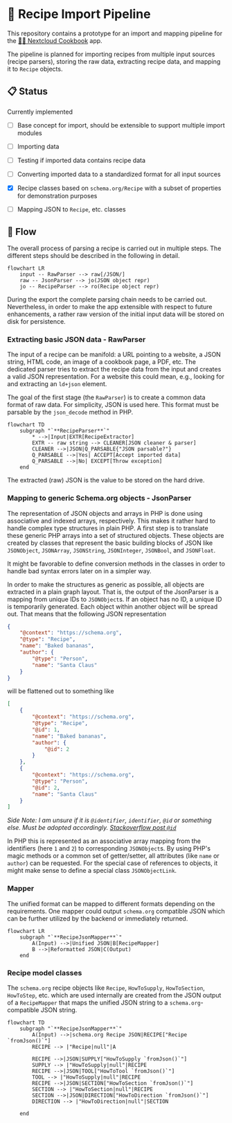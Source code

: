 # 🚰 Recipe Import Pipeline

This repository contains a prototype for an import and mapping pipeline for the [🧑‍🍳 Nextcloud Cookbook](https://github.com/nextcloud/cookbook/) app.

The pipeline is planned for importing recipes from multiple input sources (recipe parsers), storing the raw data, extracting recipe data, and mapping it to `Recipe` objects.

## 📋 Status

Currently implemented

- [ ] Base concept for import, should be extensible to support multiple import modules
- [ ] Importing data
- [ ] Testing if imported data contains recipe data
- [ ] Converting imported data to a standardized format for all input sources
- [x] Recipe classes based on `schema.org/Recipe` with a subset of properties for demonstration purposes
- [ ] Mapping JSON to `Recipe`, etc. classes


## 🔀 Flow

The overall process of parsing a recipe is carried out in multiple steps.
The different steps should be described in the following in detail.

```mermaid
flowchart LR
    input -- RawParser --> raw[/JSON/]
    raw -- JsonParser --> jo(JSON object repr)
    jo -- RecipeParser --> ro(Recipe object repr)
```

During the export the complete parsing chain needs to be carried out.
Nevertheless, in order to make the app extensible with respect to future enhancements, a rather raw version of the initial input data will be stored on disk for persistence.

### Extracting basic JSON data - RawParser

The input of a recipe can be manifold: a URL pointing to a website, a JSON string, HTML code, an image of a cookbook page, a PDF, etc.
The dedicated parser tries to extract the recipe data from the input and creates a valid JSON representation.
For a website this could mean, e.g., looking for and extracting an `ld+json` element.

The goal of the first stage (the `RawParser`) is to create a common data format of raw data.
For simplicity, JSON is used here.
This format must be parsable by the `json_decode` method in PHP.

```mermaid
flowchart TD
    subgraph "`**RecipeParser**`"
        * -->|Input|EXTR[RecipeExtractor]
        EXTR -- raw string --> CLEANER[JSON cleaner & parser]
        CLEANER -->|JSON|Q_PARSABLE{"JSON parsable?"}
        Q_PARSABLE -->|Yes| ACCEPT[Accept imported data]
        Q_PARSABLE -->|No| EXCEPT[Throw exception]
    end
```

The extracted (raw) JSON is the value to be stored on the hard drive.

### Mapping to generic Schema.org objects - JsonParser

The representation of JSON objects and arrays in PHP is done using associative and indexed arrays, respectively.
This makes it rather hard to handle complex type structures in plain PHP.
A first step is to translate these generic PHP arrays into a set of structured objects.
These objects are created by classes that represent the basic building blocks of JSON like `JSONObject`, `JSONArray`, `JSONString`, `JSONInteger`, `JSONBool`, and `JSONFloat`.

It might be favorable to define conversion methods in the classes in order to handle bad syntax errors later on in a simpler way.

In order to make the structures as generic as possible, all objects are extracted in a plain graph layout.
That is, the output of the JsonParser is a mapping from unique IDs to `JSONObject`s.
If an object has no ID, a unique ID is temporarily generated.
Each object within another object will be spread out.
That means that the following JSON representation

```json
{
    "@context": "https://schema.org",
    "@type": "Recipe",
    "name": "Baked bananas",
    "author": {
        "@type": "Person",
        "name": "Santa Claus"
    }
}
```

will be flattened out to something like

```json
[
    {
        "@context": "https://schema.org",
        "@type": "Recipe",
        "@id": 1,
        "name": "Baked bananas",
        "author": {
            "@id": 2
        }
    },
    {
        "@context": "https://schema.org",
        "@type": "Person",
        "@id": 2,
        "name": "Santa Claus"
    }
]
```

_Side Note: I am unsure if it is `@identifier`, `identifier`, `@id` or something else. Must be adopted accordingly. [Stackoverflow post `@id`](https://stackoverflow.com/questions/34761970/schema-org-json-ld-reference/34776122#34776122)_

In PHP this is represented as an associative array mapping from the identifiers (here `1` and  `2`) to corresponding `JSONObject`s.
By using PHP's magic methods or a common set of getter/setter, all attributes (like `name` or `author`) can be requested.
For the special case of references to objects, it might make sense to define a special class `JSONObjectLink`.

### Mapper

The unified format can be mapped to different formats depending on the requirements. One mapper could output `schema.org` compatible JSON which can be further utilized by the backend or immediately returned.

```mermaid
flowchart LR
    subgraph "`**RecipeJsonMapper**`"
        A(Input) -->|Unified JSON|B[RecipeMapper]
        B -->|Reformatted JSON|C(Output)
    end
```


### Recipe model classes

The `schema.org` recipe objects like `Recipe`, `HowToSupply`, `HowToSection`, `HowToStep`, etc. which are used internally are created from the JSON output of a `RecipeMapper` that maps the unified JSON string to a `schema.org`-compatible JSON string.

```mermaid
flowchart TD
    subgraph "`**RecipeJsonMapper**`"
        A(Input) -->|schema.org Recipe JSON|RECIPE["Recipe `fromJson()`"]
        RECIPE --> |"Recipe|null"|A
        
        RECIPE -->|JSON|SUPPLY["HowToSupply `fromJson()`"]
        SUPPLY --> |"HowToSupply|null"|RECIPE
        RECIPE -->|JSON|TOOL["HowToTool `fromJson()`"]
        TOOL --> |"HowToSupply|null"|RECIPE
        RECIPE -->|JSON|SECTION["HowToSection `fromJson()`"]
        SECTION --> |"HowToSection|null"|RECIPE
        SECTION -->|JSON|DIRECTION["HowToDirection `fromJson()`"]
        DIRECTION --> |"HowToDirection|null"|SECTION

    end
```
